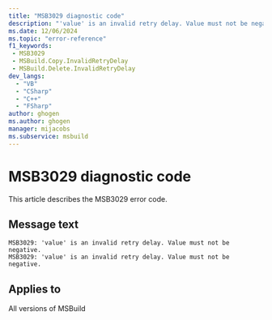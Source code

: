 ```yaml
---
title: "MSB3029 diagnostic code"
description: "'value' is an invalid retry delay. Value must not be negative."
ms.date: 12/06/2024
ms.topic: "error-reference"
f1_keywords:
 - MSB3029
 - MSBuild.Copy.InvalidRetryDelay
 - MSBuild.Delete.InvalidRetryDelay
dev_langs:
  - "VB"
  - "CSharp"
  - "C++"
  - "FSharp"
author: ghogen
ms.author: ghogen
manager: mijacobs
ms.subservice: msbuild
---
```


# MSB3029 diagnostic code

<!-- :::ErrorDefinitionDescription::: -->
<!-- :::editable-content name="introDescription"::: -->
This article describes the MSB3029 error code.
<!-- :::editable-content-end::: -->

## Message text

```output
MSB3029: 'value' is an invalid retry delay. Value must not be negative.
MSB3029: 'value' is an invalid retry delay. Value must not be negative.
```

<!-- :::editable-content name="postOutputDescription"::: -->
<!--
{StrBegin="MSB3029: "} LOCALIZATION: {0} is a number.

{StrBegin="MSB3029: "} LOCALIZATION: {0} is a number.
-->
<!-- :::editable-content-end::: -->
<!-- :::ErrorDefinitionDescription-end::: -->

## Applies to

All versions of MSBuild
